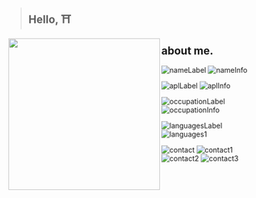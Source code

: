 
> ## Hello, ⛩️

<img align="left" src="https://avatars.githubusercontent.com/u/75546279?v=4" width="300" height="300" />

## about me.

![nameLabel](https://img.shields.io/static/v1?label=&message=name%3A&color=111&style=flat-square)
![nameInfo](https://img.shields.io/badge/-Thiago%20Abbade.-555)

![aplLabel](https://img.shields.io/static/v1?label=&message=A%2FS%2FL%3A&color=111&style=flat-square)
![aplInfo](https://img.shields.io/badge/-17%2C%20male%2C%20Brazil-555)

![occupationLabel](https://img.shields.io/static/v1?label=&message=occupation%3A&color=111&style=flat-square)
![occupationInfo](https://img.shields.io/static/v1?label=&message=student&color=555&style=flat-square)

![languagesLabel](https://img.shields.io/static/v1?label=&message=languages%3A&color=111&style=flat-square)
![languages1](https://img.shields.io/badge/-lua%20and%20c%2B%2B-555)

![contact](https://img.shields.io/static/v1?label=&message=Contact%3A&color=111&style=flat-square)
![contact1](https://img.shields.io/static/v1?logo=github&label=&message=abbadezaum&color=555&logoColor=AAA&style=flat-square)
![contact2](https://img.shields.io/static/v1?logo=gmail&label=&message=thiagoabbade6%40gmail.com&color=555&logoColor=AAA&style=flat-square)
![contact3](https://img.shields.io/static/v1?logo=discord&label=&message=abbadezaum%230025&color=555&logoColor=AAA&style=flat-square)
